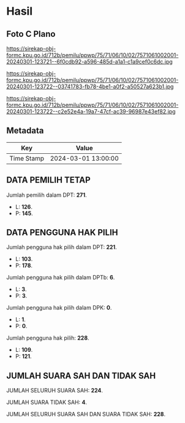 # Hasil

## Foto C Plano

https://sirekap-obj-formc.kpu.go.id/712b/pemilu/ppwp/75/71/06/10/02/7571061002001-20240301-123721--6f0cdb92-a596-485d-a1a1-c1a9cef0c6dc.jpg

https://sirekap-obj-formc.kpu.go.id/712b/pemilu/ppwp/75/71/06/10/02/7571061002001-20240301-123722--03741783-fb78-4be1-a0f2-a50527a623b1.jpg

https://sirekap-obj-formc.kpu.go.id/712b/pemilu/ppwp/75/71/06/10/02/7571061002001-20240301-123722--c2e52e4a-19a7-47cf-ac39-96987e43ef82.jpg


## Metadata

| Key        | Value               |
| ---------- | ------------------- |
| Time Stamp | 2024-03-01 13:00:00 |


## DATA PEMILIH TETAP

Jumlah pemilih dalam DPT: **271**.
 * L: **126**.
 * P: **145**.

## DATA PENGGUNA HAK PILIH

Jumlah pengguna hak pilih dalam DPT: **221**.
 * L: **103**.
 * P: **178**.

Jumlah pengguna hak pilih dalam DPTb: **6**.
 * L: **3**.
 * P: **3**.

Jumlah pengguna hak pilih dalam DPK: **0**.
 * L: **1**.
 * P: **0**.

Jumlah pengguna hak pilih: **228**.
 * L: **109**.
 * P: **121**.

## JUMLAH SUARA SAH DAN TIDAK SAH

JUMLAH SELURUH SUARA SAH: **224**.

JUMLAH SUARA TIDAK SAH: **4**.

JUMLAH SELURUH SUARA SAH DAN SUARA TIDAK SAH: **228**.



